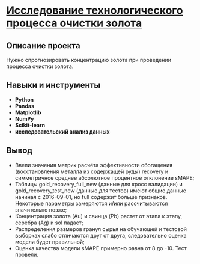# <a href='https://github.com/DmitryTatarintsev/Other-Projects/blob/main/9/9.ipynb'>Исследование технологического процесса очистки золота</a>
## Описание проекта
Нужно спрогнозировать концентрацию золота при проведении процесса очистки золота.
## Навыки и инструменты
- **Python**
- **Pandas**
- **Matplotlib**
- **NumPy**
- **Scikit-learn**
- **исследовательский анализ данных**

## Вывод
- Ввели значения метрик расчёта эффективности обогащения (восстановления металла из содержащей руды) recovery и симметричное среднее абсолютное процентное отклонение sMAPE;
- Таблицы gold_recovery_full_new (данные для кросс валидации) и gold_recovery_test_new (данные для тестов) имеют общие данные начиная с 2016-09-01, но full содержит больше признаков. Некоторые параметры замеряются и/или рассчитываются значительно позже;
- Концентрация золота (Au) и свинца (Pb) растет от этапа к этапу, серебра (Ag) и sol падает;
- Распределения размеров гранул сырья на обучающей и тестовой выборках слабо отличаются друг от друга, следовательно оценка модели будет правильной;
- Оценка качества модели sMAPE примерно равна от 8 до -10. Тест провели.

